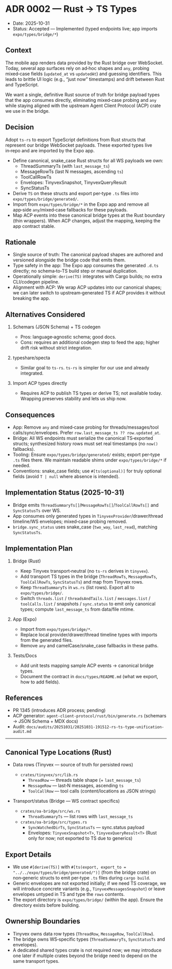 # ADR 0002 — Rust → TS Types

 - Date: 2025-10-31
 - Status: Accepted — Implemented (typed endpoints live; app imports `expo/types/bridge/*`)

## Context

The mobile app renders data provided by the Rust bridge over WebSocket. Today, several app surfaces rely on ad‑hoc shapes and `any`, probing mixed‑case fields (`updated_at` vs `updatedAt`) and guessing identifiers. This leads to brittle UI logic (e.g., “just now” timestamps) and drift between Rust and TypeScript.

We want a single, definitive Rust source of truth for bridge payload types that the app consumes directly, eliminating mixed‑case probing and `any` while staying aligned with the upstream Agent Client Protocol (ACP) crate we use in the bridge.

## Decision

Adopt `ts-rs` to export TypeScript definitions from Rust structs that represent our bridge WebSocket payloads. These exported types live in‑repo and are imported by the Expo app.

- Define canonical, snake_case Rust structs for all WS payloads we own:
  - ThreadSummaryTs (with `last_message_ts`)
  - MessageRowTs (last N messages, ascending `ts`)
  - ToolCallRowTs
  - Envelopes: TinyvexSnapshot<T>, TinyvexQueryResult<T>
  - SyncStatusTs
- Derive `TS` on these structs and export per‑type `.ts` files into `expo/types/bridge/generated/`.
- Import from `expo/types/bridge/*` in the Expo app and remove all app‑side `any`/mixed‑case fallbacks for these payloads.
- Map ACP events into these canonical bridge types at the Rust boundary (thin wrappers). When ACP changes, adjust the mapping, keeping the app contract stable.

## Rationale

- Single source of truth: The canonical payload shapes are authored and versioned alongside the bridge code that emits them.
- Type safety in the app: The Expo app consumes the generated `.d.ts` directly; no schema‑to‑TS build step or manual duplication.
- Operationally simple: `derive(TS)` integrates with Cargo builds; no extra CLI/codegen pipeline.
- Alignment with ACP: We wrap ACP updates into our canonical shapes; we can later switch to upstream‑generated TS if ACP provides it without breaking the app.

## Alternatives Considered

1) Schemars (JSON Schema) + TS codegen
   - Pros: language‑agnostic schema; good docs.
   - Cons: requires an additional codegen step to feed the app; higher drift risk without strict integration.

2) typeshare/specta
   - Similar goal to `ts-rs`. `ts-rs` is simpler for our use and already integrated.

3) Import ACP types directly
   - Requires ACP to publish TS types or derive TS; not available today. Wrapping preserves stability and lets us ship now.

## Consequences

- App: Remove `any` and mixed‑case probing for threads/messages/tool calls/sync/envelopes. Prefer `row.last_message_ts ?? row.updated_at`.
- Bridge: All WS endpoints must serialize the canonical TS‑exported structs; synthesized history rows must set real timestamps (no `now()` fallbacks).
- Tooling: Ensure `expo/types/bridge/generated/` exists; export per‑type `.ts` files there. We maintain readable shims under `expo/types/bridge/*` if needed.
- Conventions: snake_case fields; use `#[ts(optional)]` for truly optional fields (avoid `T | null` where absence is intended).

## Implementation Status (2025-10-31)

- Bridge emits `ThreadSummaryTs[]`/`MessageRowTs[]`/`ToolCallRowTs[]` and `SyncStatusTs` over WS.
- App consumes only generated types in `TinyvexProvider`/drawer/thread timeline/WS envelopes; mixed‑case probing removed.
- `bridge.sync_status` uses snake_case (`two_way`, `last_read`), matching `SyncStatusTs`.

## Implementation Plan

1) Bridge (Rust)
   - Keep Tinyvex transport‑neutral (no `ts-rs` derives in `tinyvex`).
   - Add transport TS types in the bridge (`ThreadRowTs`, `MessageRowTs`, `ToolCallRowTs`, `SyncStatusTs`) and map from Tinyvex rows.
   - Keep `ThreadSummaryTs` in `ws.rs` (list rows). Export all to `expo/types/bridge/`.
   - Switch `threads.list` / `threadsAndTails.list` / `messages.list` / `toolCalls.list` / snapshots / `sync.status` to emit only canonical types; compute `last_message_ts` from data/file mtime.

2) App (Expo)
   - Import from `expo/types/bridge/*`.
   - Replace local provider/drawer/thread timeline types with imports from the generated files.
   - Remove `any` and camelCase/snake_case fallbacks in these paths.

3) Tests/Docs
   - Add unit tests mapping sample ACP events → canonical bridge types.
   - Document the contract in `docs/types/README.md` (what we export, how to add fields).

## References

- PR 1345 (introduces ADR process; pending)
- ACP generator: `agent-client-protocol/rust/bin/generate.rs` (schemars → JSON Schema + MDX docs)
- Audit: `docs/audits/20251031/20251031-191512-rs-ts-type-unification-audit.md`

---

## Canonical Type Locations (Rust)

- Data rows (Tinyvex — source of truth for persisted rows)
  - `crates/tinyvex/src/lib.rs`
    - `ThreadRow` — threads table shape (+ `last_message_ts`)
    - `MessageRow` — last‑N messages, ascending `ts`
    - `ToolCallRow` — tool calls (content/locations as JSON strings)

- Transport/status (Bridge — WS contract specifics)
  - `crates/oa-bridge/src/ws.rs`
    - `ThreadSummaryTs` — list rows with `last_message_ts`
  - `crates/oa-bridge/src/types.rs`
    - `SyncWatchedDirTs`, `SyncStatusTs` — sync.status payload
    - Envelopes: `TinyvexSnapshot<T>`, `TinyvexQueryResult<T>` (Rust only for now; not exported to TS due to generics)

## Export Details

- We use `#[derive(TS)]` with `#[ts(export, export_to = "../../expo/types/bridge/generated/")]` (from the bridge crate) on non‑generic structs to emit per‑type `.ts` files during `cargo build`.
- Generic envelopes are not exported initially; if we need TS coverage, we will introduce concrete variants (e.g., `TinyvexMessagesSnapshot`) or leave envelopes untyped in TS and type the `rows` contents.
- The export directory is `expo/types/bridge/` (within the app). Ensure the directory exists before building.

## Ownership Boundaries

- Tinyvex owns data row types (`ThreadRow`, `MessageRow`, `ToolCallRow`).
- The bridge owns WS‑specific types (`ThreadSummaryTs`, `SyncStatusTs` and envelopes).
- A dedicated shared types crate is not required now; we may introduce one later if multiple crates beyond the bridge need to depend on the same transport types.
